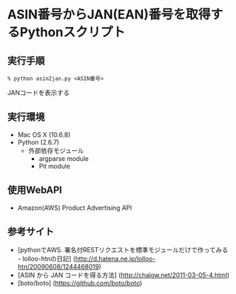 ASIN番号からJAN(EAN)番号を取得するPythonスクリプト
==============================================

## 実行手順

    % python asin2jan.py <ASIN番号>
  JANコードを表示する

## 実行環境

* Mac OS X (10.6.8)
* Python (2.6.7)
    * 外部依存モジュール
        * argparse module
        * Pit module

## 使用WebAPI

* Amazon(AWS) Product Advertising API

## 参考サイト

* [pythonでAWS. 署名付RESTリクエストを標準モジュールだけで作ってみる - lolloo-htnの日記] (http://d.hatena.ne.jp/lolloo-htn/20090608/1244468019)
* [ASIN から JAN コードを得る方法] (http://chalow.net/2011-03-05-4.html)
* [boto/boto] (https://github.com/boto/boto)

